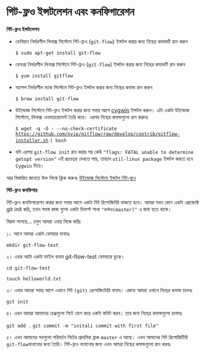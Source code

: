 # গিট-ফ্লও ইন্সটলেশন এবং  কনফিগারেশন

**গিট-ফ্লও ইন্সটলেশন** 

* ডেবিয়ান নির্ভরশীল লিনাক্স সিস্টেমে গিট-ফ্লও \(`git-flow`\) ইন্সটল করার জন্য নিছের কমান্ডটি রান করুন

  `$ sudo apt-get install git-flow`

* ফেডরা নির্ভরশীল লিনাক্স সিস্টেমে গিট-ফ্লও \(`git-flow`\) ইন্সটল করার জন্য নিছের কমান্ডটি রান করুন

  `$ yum install gitflow`

* অ্যাপল নির্ভরশীল ম্যাক সিস্টেমে গিট-ফ্লও ইন্সটল করার জন্য নিছের কমান্ড রান করুন

  `$ brew install git-flow`

* উইন্ডোজ সিস্টেমে গিট-ফ্লও ইন্সটল করার জন্য সবার আগে [cygwin](http://www.cygwin.com/) ইন্সটল করুন। এটা একটা উইন্ডোজ সিস্টেমে, লিনাক্স এনভায়রোমেন্ট তৈরি করে। এরপর নিছের কমান্ডগুলো রান করুনঃ

  `$ wget -q -O - --no-check-certificate` [`https://github.com/nvie/gitflow/raw/develop/contrib/gitflow-installer.sh`](https://github.com/nvie/gitflow/raw/develop/contrib/gitflow-installer.sh) `| bash`

* যদি এরপর `git-flow init` রান করার পর কেউ `"flags: FATAL unable to determine getopt version"` এই error দেখতে পায়, তাহলে `util-linux package` ইন্সটল করতে হবে `Cygwin` দিয়ে।

আর বিস্তারিত জানতে উক্ত লিঙ্কে ক্লিক করুনঃ [উইন্ডোজ সিস্টেমে ইন্সটল গিট-ফ্লও ](https://github.com/nvie/gitflow/wiki/Windows)

**গিট-ফ্লও কনফিগার**

গিট-ফ্লও কনফিগারেশন করার জন্য সবার আগে একটা গিট রিপোজিটরি থাকতে হবে। আমরা যখন কোন একটা প্রোজেক্টে git init করি, তখন সমস্ত কাজ গুলো একটা ডিফল্ট শাখা `"মাস্টার(master)"` এ জমা হতে থাকে।

বিরক্ত লাগছে... চলুন আমরা এবার নিজে করিঃ

১। আগে আমরা একটা ফোল্ডার বানাবঃ

`mkdir git-flow-test`

২। এবার আমি একটা ফাইল বানাব git-flow-test ফোল্ডারে ডুকে।

`cd git-flow-test`

`touch helloworld.txt`

৩। এবার আমরা সবার আগে এখানে গিট `(git)` রেপোজিটোরি বানাব। এজন্য আমরা এখানে নিছের কমান্ড চালবঃ

`git init`

৪। এখন আমরা আমাদের চেঞ্জগুলো গিটে যোগ করে একটা কমিট করব। তার জন্য নিছের কমান্ডগুলো চালাবঃ

`git add .` `git commit -m "initali commit with first file"`

৫। এখন আমাদের সবগুলো পরিবর্তন গিটের প্রাথমিক ব্রাঞ্চ `master` এ আছে। এখন আমাদের গিট রিপোজিটিরি `git-flow`বানানোর জন্য তৈরি। গিট-ফ্লও বানানোর জন্য এখন আমরা নিছের কমান্ডগুলো রান করবঃ

